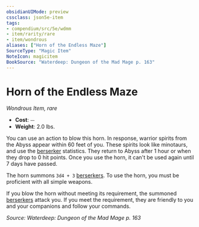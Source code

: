 ```yaml
---
obsidianUIMode: preview
cssclass: json5e-item
tags:
- compendium/src/5e/wdmm
- item/rarity/rare
- item/wondrous
aliases: ["Horn of the Endless Maze"]
SourceType: "Magic Item"
NoteIcon: magicitem
BookSource: "Waterdeep: Dungeon of the Mad Mage p. 163"
---
```

# Horn of the Endless Maze
*Wondrous Item, rare*  

- **Cost**: ⏤
- **Weight**: 2.0 lbs.

You can use an action to blow this horn. In response, warrior spirits from the Abyss appear within 60 feet of you. These spirits look like minotaurs, and use the [berserker](/2-Mechanics/CLI/bestiary/humanoid/berserker.md) statistics. They return to Abyss after 1 hour or when they drop to 0 hit points. Once you use the horn, it can't be used again until 7 days have passed.

The horn summons `3d4 + 3` [berserkers](/2-Mechanics/CLI/bestiary/humanoid/berserker.md). To use the horn, you must be proficient with all simple weapons.

If you blow the horn without meeting its requirement, the summoned [berserkers](/2-Mechanics/CLI/bestiary/humanoid/berserker.md) attack you. If you meet the requirement, they are friendly to you and your companions and follow your commands.

*Source: Waterdeep: Dungeon of the Mad Mage p. 163*